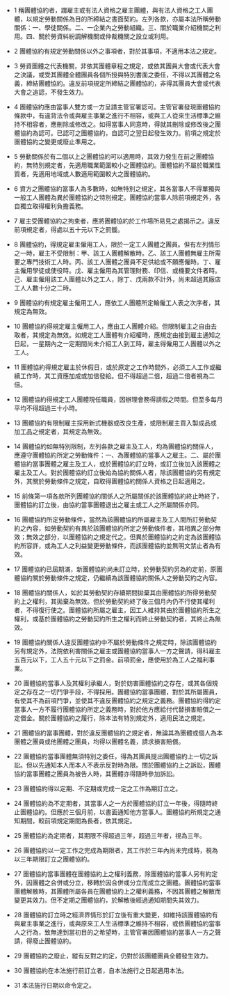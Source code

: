 * 1 稱團體協約者，謂雇主或有法人資格之雇主團體，與有法人資格之工人團體，以規定勞動關係為目的所締結之書面契約。左列各款，亦屬本法所稱勞動關係：一、學徒關係。二、一企業內之勞動組織。三、關於職業介紹機關之利用。四、關於勞資糾紛調解機關或仲裁機關之設立或利用。

* 2 團體協約有規定勞動關係以外之事項者，對於其事項，不適用本法之規定。

* 3 勞資團體之代表機關，非依其團體章程之規定，或依其團員大會或代表大會之決議，或受其團體全體團員各個所授與特別書面之委任，不得以其團體之名義，締結團體協約。違反前項規定所締結之團體協約，非得其團員大會或代表大會之追認，不發生效力。

* 4 團體協約應由當事人雙方或一方呈請主管官署認可。主管官署發現團體協約條款中，有違背法令或與雇主事業之進行不相容，或與工人從來生活標準之維持不相容者，應刪除或修改之。如得當事人同意時，得就其刪除或修改後之團體協約為認可。已認可之團體協約，自認可之翌日起發生效力。前項之規定於團體協約之變更或廢止準用之。

* 5 勞動關係於有二個以上之團體協約可以適用時，其效力發生在前之團體協約，無特別規定者，先適用職業範圍較小之團體協約。團體協約不屬於職業性質者，先適用地域或人數適用範圍較大之團體協約。

* 6 資方之團體協約當事人為多數時，如無特別之規定，其各當事人不得單獨與一般工人團體為異於團體協約之特別規定。團體協約當事人除前項規定外，各自獨立取得權利負擔義務。

* 7 雇主受團體協約之拘束者，應將團體協約於工作場所易見之處揭示之。違反前項規定者，得處以五十元以下之罰鍰。

* 8 團體協約，得規定雇主僱用工人，限於一定工人團體之團員。但有左列情形之一時，雇主不受限制：甲、該工人團體解散時。乙、該工人團體無雇主所需要之專門技術工人時。丙、該工人團體之團員不足供給或不願應僱時。丁、雇主僱用學徒或使役時。戊、雇主僱用為其管理財務、印信、或機要文件者時。己、雇主僱用該工人團體以外之工人，除丁、戊兩款不計外，尚未超過其廠店工人人數十分之二時。

* 9 團體協約有規定雇主僱用工人，應依工人團體所定輪僱工人表之次序者，其規定為無效。

* 10 團體協約得規定雇主僱用工人，應由工人團體介紹。但限制雇主之自由去取者，其規定為無效。如規定工人團體有介紹權時，應規定由接到雇主通知之日起，一星期內之一定期間尚未介紹工人到工時，雇主得僱用工人團體以外之工人。

* 11 團體協約得規定雇主於休假日，或於原定之工作時間外，必須工人工作或繼續工作時，其工資應加成或加倍發給。但不得超過二倍，超過二倍者視為二倍。

* 12 團體協約得規定工人團體現任職員，因辦理會務得請假之時間。但至多每月平均不得超過三十小時。

* 13 團體協約有限制雇主採用新式機器或改良生產，或限制雇主買入製成品或加工品之規定者，其規定為無效。

* 14 團體協約如無特別限制，左列各款之雇主及工人，均為團體協約關係人，應遵守團體協約所定之勞動條件：一、為團體協約當事人之雇主。二、屬於團體協約當事團體之雇主及工人，或於團體協約訂立時，或訂立後加入該團體之雇主及工人。對於團體協約訂立後始為協約關係人者，除該團體協約另有規定外，其關於勞動條件之規定，自取得團體協約關係人資格之日起適用之。

* 15 前條第一項各款所列團體協約關係人之所屬關係於該團體協約終止時終了，團體協約訂立後，由協約當事團體退出之雇主或工人之所屬關係亦同。

* 16 團體協約所定勞動條件，當然為該團體協約所屬雇主及工人間所訂勞動契約之內容，如勞動契約有異於該團體協約所定之勞動條件者，其相異之部分無效；無效之部分，以團體協約之規定代之。但異於團體協約之約定為該團體協約所容許，或為工人之利益變更勞動條件，而該團體協約並無明文禁止者為有效。

* 17 團體協約已屆期滿，新團體協約尚未訂立時，於勞動契約另為約定前，原團體協約關於勞動條件之規定，仍繼續為該團體協約關係人之勞動契約之內容。

* 18 團體協約關係人，如於其勞動契約存續期間拋棄其由團體協約所得勞動契約上之權利，其拋棄為無效。但於勞動契約終了後三個月內仍不行使其權利者，不得復行使之。團體協約所屬之雇主，因工人維持其由於團體協約所生之權利，或基於團體協約之勞動契約所生之權利而終止勞動契約者，其終止為無效。

* 19 團體協約關係人違反團體協約中不屬於勞動條件之規定時，除該團體協約另有規定外，法院依利害關係之雇主或團體協約當事人一方之聲請，得科雇主五百元以下，工人五十元以下之罰金。前項罰金，應使用於為工人之福利事業。

* 20 團體協約當事人及其權利承繼人，對於妨害團體協約之存在，或其各個規定之存在之一切鬥爭手段，不得採用。團體協約當事團體，對於其所屬團員，有使其不為前項鬥爭，並使其不違反團體協約之規定之義務。團體協約得約定當事人一方不履行團體協約所定之義務時，對於他方應給付代替損害賠償之一定償金。關於團體協約之履行，除本法有特別規定外，適用民法之規定。

* 21 團體協約當事團體，對於違反團體協約之規定者，無論其為團體或個人為本團體之團員或他團體之團員，均得以團體名義，請求損害賠償。

* 22 團體協約當事團體無須特別之委任，得為其團員提出團體協約上一切之訴訟。但以先通知本人而本人不表示反對時為限。關於團體協約上之訴訟，團體協約當事團體之團員為被告人時，其團體亦得隨時參加訴訟。

* 23 團體協約得以定期、不定期或完成一定之工作為期訂立之。

* 24 團體協約為不定期者，其當事人之一方於團體協約訂立一年後，得隨時終止團體協約。但應於三個月前，以書面通知他方當事人。團體協約所規定之通知期間，較前項規定期間為長者，依其規定。

* 25 團體協約為定期者，其期限不得超過三年，超過三年者，視為三年。

* 26 團體協約以一定工作之完成為期限者，其工作於三年內尚未完成時，視為以三年期限訂立之團體協約。

* 27 團體協約當事團體在團體協約上之權利義務，除團體協約當事人另有約定外，因團體之合併或分立，移轉於因合併或分立而成立之團體。團體協約當事團體解散時，其團體所屬各員在團體協約上之權利義務，不因其團體之解散而變更其效力。但不定期之團體協約，於解散後經過通知期間失其效力。

* 28 團體協約訂立時之經濟界情形於訂立後有重大變更，如維持該團體協約有與雇主事業之進行，或與原來工人生活標準之維持不相容，或依團體協約當事人之行為，致無達到當初目的之希望時，主管官署因團體協約當事人一方之聲請，得廢止團體協約。

* 29 團體協約之廢止，縱有反對之約定，仍對於該團體團員全體發生效力。

* 30 團體協約在本法施行前訂立者，自本法施行之日起適用本法。

* 31 本法施行日期以命令定之。

